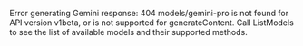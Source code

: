 <!-- 
Generated by: gemini
Prompt type: sources
Generated at: 2025-06-06T23:45:54.575946
-->

Error generating Gemini response: 404 models/gemini-pro is not found for API version v1beta, or is not supported for generateContent. Call ListModels to see the list of available models and their supported methods.